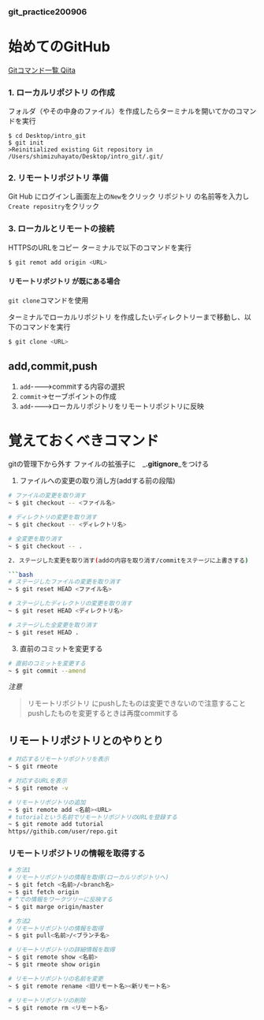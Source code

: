 ### git_practice200906

# 始めてのGitHub
[Gitコマンド一覧 Qiita](https://qiita.com/fukumone/items/73e1a9a62c5e4454263b)
　
### 1. ローカルリポジトリ の作成
フォルダ（やその中身のファイル）を作成したらターミナルを開いてかのコマンドを実行
```badh
$ cd Desktop/intro_git
$ git init
>Reinitialized existing Git repository in /Users/shimizuhayato/Desktop/intro_git/.git/
```
### 2. リモートリポジトリ 準備
Git Hub にログインし画面左上の`New`をクリック
リポジトリ の名前等を入力し`Create repositry`をクリック

### 3. ローカルとリモートの接続
HTTPSのURLをコピー
ターミナルで以下のコマンドを実行
```bash
$ git remot add origin <URL>
```

#### リモートリポジトリ が既にある場合
`git clone`コマンドを使用

ターミナルでローカルリポジトリ を作成したいディレクトリーまで移動し、以下のコマンドを実行
```bash
$ git clone <URL>
```

## add,commit,push
1. `add`---->commitする内容の選択
2. `commit`->セーブポイントの作成
3. `add`---->ローカルリポジトリをリモートリポジトリに反映

# 覚えておくべきコマンド
[](最後の方につける)
gitの管理下から外す
ファイルの拡張子に　_**.gitignore**_をつける

1. ファイルへの変更の取り消し方(addする前の段階)
```bash
# ファイルの変更を取り消す
~ $ git checkout -- <ファイル名>

# ディレクトリの変更を取り消す
~ $ git checkout -- <ディレクトリ名>

# 全変更を取り消す
~ $ git checkout -- .

2. ステージした変更を取り消す(addの内容を取り消す/commitをステージに上書きする)

```bash
# ステージしたファイルの変更を取り消す 
~ $ git reset HEAD <ファイル名>

# ステージしたディレクトリの変更を取り消す
~ $ git reset HEAD <ディレクトリ名>

# ステージした全変更を取り消す
~ $ git reset HEAD .
```
3. 直前のコミットを変更する

```bash
# 直前のコミットを変更する
~ $ git commit --amend
```
_*注意*_
> リモートリポジトリ にpushしたものは変更できないので注意すること  
> pushしたものを変更するときは再度commitする

## リモートリポジトリとのやりとり

```bash
# 対応するリモートリポジトリを表示
~ $ git rmeote

# 対応するURLを表示
~ $ git remote -v

# リモートリポジトリの追加
~ $ git remote add <名前><URL>
# tutorialという名前でリモートリポジトリのURLを登録する
~ $ git remote add tutorial
https//githib.com/user/repo.git
```
### リモートリポジトリの情報を取得する
```bash 
# 方法1
# リモートリポジトリの情報を取得(ローカルリポジトリへ)
~ $ git fetch <名前>/<branch名>
~ $ git fetch origin
# ^での情報をワークツリーに反映する
~ $ git marge origin/master

# 方法2
# リモートリポジトリの情報を取得
~ $ git pull<名前>/<ブランチ名>
```
```bash 
# リモートリポジトリの詳細情報を取得
~ $ git remote show <名前>
~ $ git rmeote show origin
```
```bash 
# リモートリポジトリの名前を変更
~ $ git remote rename <旧リモート名><新リモート名>

# リモートリポジトリの削除
~ $ git remote rm <リモート名>
```
